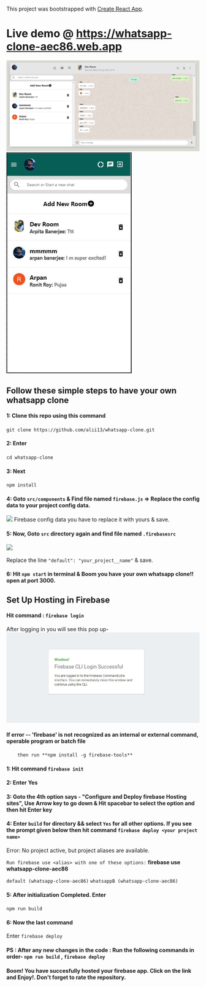 This project was bootstrapped with [Create React App](https://github.com/facebook/create-react-app).
# Live demo @ https://whatsapp-clone-aec86.web.app
![](app_image.JPG)
![](app_image1.JPG)
## Follow these simple steps to have your own whatsapp clone

#### 1: Clone this repo using this command 
`git clone https://github.com/alii13/whatsapp-clone.git`

#### 2: Enter 
`cd whatsapp-clone`

#### 3: Next
`npm install`

#### 4: Goto `src/components` & Find file named `firebase.js` => Replace the config data to your project config data.

![](https://i.ibb.co/DLS72Py/final.png)
Firebase config data you have to replace it with yours & save.

#### 5: Now, Goto `src` directory again and find file named `.firebasesrc`
![](https://i.ibb.co/zhPvYpc/firebasesrc.png)

Replace the line `"default": "your_project__name"` & save.

#### 6: Hit `npm start` in terminal & Boom you have your own whatsapp clone!!  open at port 3000.




## Set Up Hosting in Firebase
####  Hit command : `firebase login `
After logging in you will see this pop up-
![](firebase_login_success.JPG)

####    If error -- 'firebase' is not recognized as an internal or external command, operable program or batch file 
        then run **npm install -g firebase-tools**
#### 1: Hit command `firebase init`

#### 2: Enter Yes

#### 3: Goto the 4th option says - "Configure and Deploy firebase Hosting sites", Use Arrow key to go down & Hit spacebar to select the option and then hit Enter key

#### 4: Enter `build` for directory && select `Yes` for all other options. If you see the prompt given below then hit command `firebase deploy <your project name>`
  Error: No project active, but project aliases are available.

  `Run firebase use <alias> with one of these options:` **firebase use whatsapp-clone-aec86**

  `default (whatsapp-clone-aec86)`
  `whatsappB (whatsapp-clone-aec86)`
  

#### 5: After initialization Completed. Enter 
`npm run build`

#### 6: Now the last command
Enter `firebase deploy`

#### PS : After any new changes in the code : Run the following commands in order- `npm run build` , `firebase deploy`

#### Boom! You have succesfully hosted your firebase app. Click on the link and Enjoy!. Don't forget to rate the repository.

